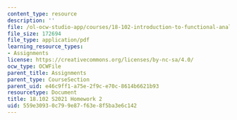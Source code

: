 ```yaml
---
content_type: resource
description: ''
file: /ol-ocw-studio-app/courses/18-102-introduction-to-functional-analysis-spring-2021/559e30930c799e87f63e8f5ba3e6c142_MIT18_102s21_hw2.pdf
file_size: 172694
file_type: application/pdf
learning_resource_types:
- Assignments
license: https://creativecommons.org/licenses/by-nc-sa/4.0/
ocw_type: OCWFile
parent_title: Assignments
parent_type: CourseSection
parent_uid: e46c9ff1-a75e-2f9c-e70c-8614b6621b93
resourcetype: Document
title: 18.102 S2021 Homework 2
uid: 559e3093-0c79-9e87-f63e-8f5ba3e6c142
---
```

